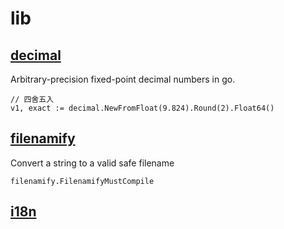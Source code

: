 # lib

## [decimal](https://pkg.go.dev/github.com/shopspring/decimal)

Arbitrary-precision fixed-point decimal numbers in go.

```golang
// 四舍五入
v1, exact := decimal.NewFromFloat(9.824).Round(2).Float64()
```

## [filenamify](https://pkg.go.dev/github.com/go-dora/filenamify)

Convert a string to a valid safe filename

```golang
filenamify.FilenamifyMustCompile
```

## [i18n](https://pkg.go.dev/github.com/nicksnyder/go-i18n/v2/i18n)
